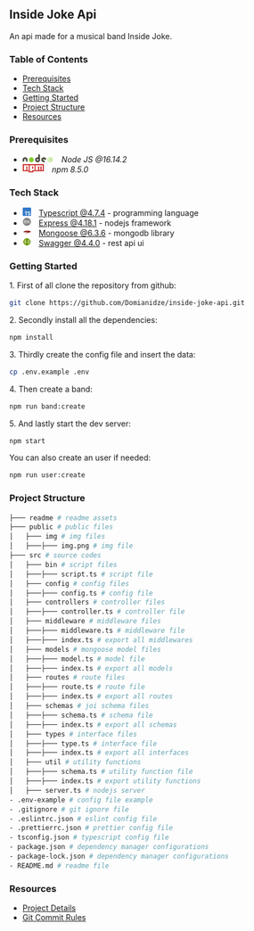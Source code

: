 ## Inside Joke Api
 
An api made for a musical band Inside Joke.

### Table of Contents

* [Prerequisites](#prerequisites)
* [Tech Stack](#tech-stack)
* [Getting Started](#getting-started)
* [Project Structure](#project-structure)
* [Resources](#resources)

### Prerequisites

* <img src="./readme/assets/img/nodejs.png" height="15" style='padding-right: 10px'> *Node JS @16.14.2*
* <img src="./readme/assets/img/npm.png" height="15" style='padding-right: 10px'/> *npm 8.5.0*

### Tech Stack

* <img src="./readme/assets/img/typescript.png" height="15"  style='padding-right: 10px'> [Typescript @4.7.4](https://www.typescriptlang.org/) - programming language
* <img src="./readme/assets/img/express.png" height="15"  style='padding-right: 10px'> [Express @4.18.1](https://expressjs.com/) - nodejs framework
* <img src="./readme/assets/img/mongoose.png" height="15"  style='padding-right: 10px'> [Mongoose @6.3.6](https://mongoosejs.com/) - mongodb library
* <img src="./readme/assets/img/swagger.png" height="15"  style='padding-right: 10px'> [Swagger @4.4.0](https://swagger.io/) - rest api ui

### Getting Started

1\. First of all clone the repository from github:
```sh
git clone https://github.com/Domianidze/inside-joke-api.git
```

2\. Secondly install all the dependencies:
```sh
npm install
```

3\. Thirdly create the config file and insert the data:
```sh
cp .env.example .env
```

4\. Then create a band:
```sh
npm run band:create
```

5\. And lastly start the dev server:
```sh
npm start
```

You can also create an user if needed:
```sh
npm run user:create
```

### Project Structure

```bash
├─── readme # readme assets
├─── public # public files
│   ├─── img # img files
│   ├───├─── img.png # img file
├─── src # source codes
│   ├─── bin # script files
│   ├───├─── script.ts # script file
│   ├─── config # config files
│   ├───├─── config.ts # config file
│   ├─── controllers # controller files
│   ├───├─── controller.ts # controller file
│   ├─── middleware # middleware files
│   ├───├─── middleware.ts # middleware file
│   ├───├─── index.ts # export all middlewares 
│   ├─── models # mongoose model files
│   ├───├─── model.ts # model file
│   ├───├─── index.ts # export all models 
│   ├─── routes # route files
│   ├───├─── route.ts # route file
│   ├───├─── index.ts # export all routes 
│   ├─── schemas # joi schema files 
│   ├───├─── schema.ts # schema file
│   ├───├─── index.ts # export all schemas 
│   ├─── types # interface files 
│   ├───├─── type.ts # interface file
│   ├───├─── index.ts # export all interfaces 
│   ├─── util # utility functions 
│   ├───├─── schema.ts # utility function file
│   ├───├─── index.ts # export utility functions
│   ├─── server.ts # nodejs server
- .env-example # config file example
- .gitignore # git ignore file
- .eslintrc.json # eslint config file
- .prettierrc.json # prettier config file
- tsconfig.json # typescript config file
- package.json # dependency manager configurations
- package-lock.json # dependency manager configurations
- README.md # readme file
```

### Resources

*  [Project Details](https://redberry.gitbook.io/assignment-iii-inside-joke/)
*  [Git Commit Rules](https://redberry.gitbook.io/resources/git-is-semantikuri-komitebi)

